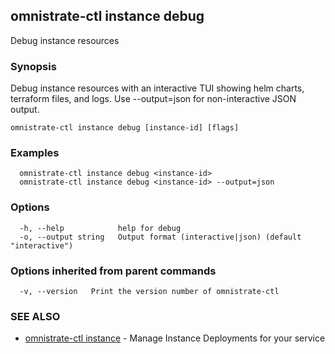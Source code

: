 ## omnistrate-ctl instance debug

Debug instance resources

### Synopsis

Debug instance resources with an interactive TUI showing helm charts, terraform files, and logs. Use --output=json for non-interactive JSON output.

```
omnistrate-ctl instance debug [instance-id] [flags]
```

### Examples

```
  omnistrate-ctl instance debug <instance-id>
  omnistrate-ctl instance debug <instance-id> --output=json
```

### Options

```
  -h, --help            help for debug
  -o, --output string   Output format (interactive|json) (default "interactive")
```

### Options inherited from parent commands

```
  -v, --version   Print the version number of omnistrate-ctl
```

### SEE ALSO

* [omnistrate-ctl instance](omnistrate-ctl_instance.md)	 - Manage Instance Deployments for your service

